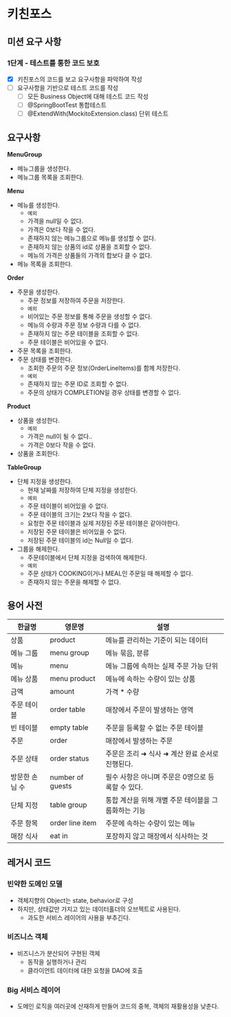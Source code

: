 # 키친포스

## 미션 요구 사항

### 1단계 - 테스트를 통한 코드 보호

- [x] 키친포스의 코드를 보고 요구사항을 파악하여 작성
- [ ] 요구사항을 기반으로 테스트 코드를 작성
    - [ ] 모든 Business Object에 대해 테스트 코드 작성
    - [ ] @SpringBootTest 통합테스트
    - [ ] @ExtendWith(MockitoExtension.class) 단위 테스트

## 요구사항

**MenuGroup**

- 메뉴그룹을 생성한다.
- 메뉴그룹 목록을 조회한다.

**Menu**

- 메뉴를 생성한다.
    - `예외`
    - 가격을 null일 수 없다.
    - 가격은 0보다 작을 수 없다.
    - 존재하지 않는 메뉴그룹으로 메뉴를 생성할 수 없다.
    - 존재하지 않는 상품의 id로 상품을 조회할 수 없다.
    - 메뉴의 가격은 상품들의 가격의 합보다 클 수 없다.
- 메뉴 목록을 조회한다.

**Order**

- 주문을 생성한다.
    - 주문 정보를 저장하여 주문을 저장한다.
    - `예외`
    - 비어있는 주문 정보를 통해 주문을 생성할 수 없다.
    - 메뉴의 수량과 주문 정보 수량과 다를 수 없다.
    - 존재하지 않는 주문 테이블을 조회할 수 없다.
    - 주문 테이블은 비어있을 수 없다.
- 주문 목록을 조회한다.
- 주문 상태를 변경한다.
    - 조회한 주문의 주문 정보(OrderLineItems)를 함께 저장한다.
    - `예외`
    - 존재하지 않는 주문 ID로 조회할 수 없다.
    - 주문의 상태가 COMPLETION일 경우 상태를 변경할 수 없다.

**Product**

- 상품을 생성한다.
    - `예외`
    - 가격은 null이 될 수 없다..
    - 가격은 0보다 작을 수 없다.
- 상품을 조회한다.

**TableGroup**

- 단체 지정을 생성한다.
    - 현재 날짜를 저장하여 단체 지정을 생성한다.
    - `예외`
    - 주문 테이블이 비어있을 수 없다.
    - 주문 테이블의 크기는 2보다 작을 수 없다.
    - 요청한 주문 테이블과 실제 저장된 주문 테이블은 같아야한다.
    - 저장된 주문 테이블은 비어있을 수 없다.
    - 저장된 주문 테이블의 id는 Null일 수 없다.
- 그룹을 해제한다.
    - 주문테이블에서 단체 지정을 검색하여 해제한다.
    - `예외`
    - 주문 상태가 COOKING이거나 MEAL인 주문일 때 해제할 수 없다.
    - 존재하지 않는 주문을 해제할 수 없다.

## 용어 사전

| 한글명 | 영문명 | 설명 |
| --- | --- | --- |
| 상품 | product | 메뉴를 관리하는 기준이 되는 데이터 |
| 메뉴 그룹 | menu group | 메뉴 묶음, 분류 |
| 메뉴 | menu | 메뉴 그룹에 속하는 실제 주문 가능 단위 |
| 메뉴 상품 | menu product | 메뉴에 속하는 수량이 있는 상품 |
| 금액 | amount | 가격 * 수량 |
| 주문 테이블 | order table | 매장에서 주문이 발생하는 영역 |
| 빈 테이블 | empty table | 주문을 등록할 수 없는 주문 테이블 |
| 주문 | order | 매장에서 발생하는 주문 |
| 주문 상태 | order status | 주문은 조리 ➜ 식사 ➜ 계산 완료 순서로 진행된다. |
| 방문한 손님 수 | number of guests | 필수 사항은 아니며 주문은 0명으로 등록할 수 있다. |
| 단체 지정 | table group | 통합 계산을 위해 개별 주문 테이블을 그룹화하는 기능 |
| 주문 항목 | order line item | 주문에 속하는 수량이 있는 메뉴 |
| 매장 식사 | eat in | 포장하지 않고 매장에서 식사하는 것 |

## 레거시 코드

### 빈약한 도메인 모델

- 객체지향의 Object는 state, behavior로 구성
- 하지만, 상태값만 가지고 있는 데이터홀더의 오브젝트로 사용된다.
    - 과도한 서비스 레이어의 사용을 부추긴다.

### 비즈니스 객체

- 비즈니스가 분산되어 구현된 객체
    - 동작을 실행하거나 관리
    - 클라이언트 데이터에 대한 요청을 DAO에 호출

### Big 서비스 레이어

- 도메인 로직을 여러곳에 산재하게 만들어 코드의 중복, 객체의 재활용성을 낮춘다.
